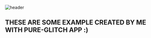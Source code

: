 ![header](https://capsule-render.vercel.app/api?type=waving&color=timeGradient&height=300&section=header&text=GALLERY&fontSize=90&fontAlignY=30&fontAlign=75&desc=PURE%20GLITCH&descAlign=85&descSize=30&animation=scaleIn)


## THESE ARE SOME EXAMPLE CREATED BY ME WITH PURE-GLITCH APP :)

